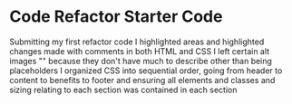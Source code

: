 # Code Refactor Starter Code
Submitting my first refactor code
I highlighted areas and highlighted changes made with comments in both HTML and CSS
I left certain alt images "" because they don't have much to describe other than being placeholders
I organized CSS into sequential order, going from header to content to benefits to footer and ensuring all elements and classes and sizing relating to each section was contained in each section
